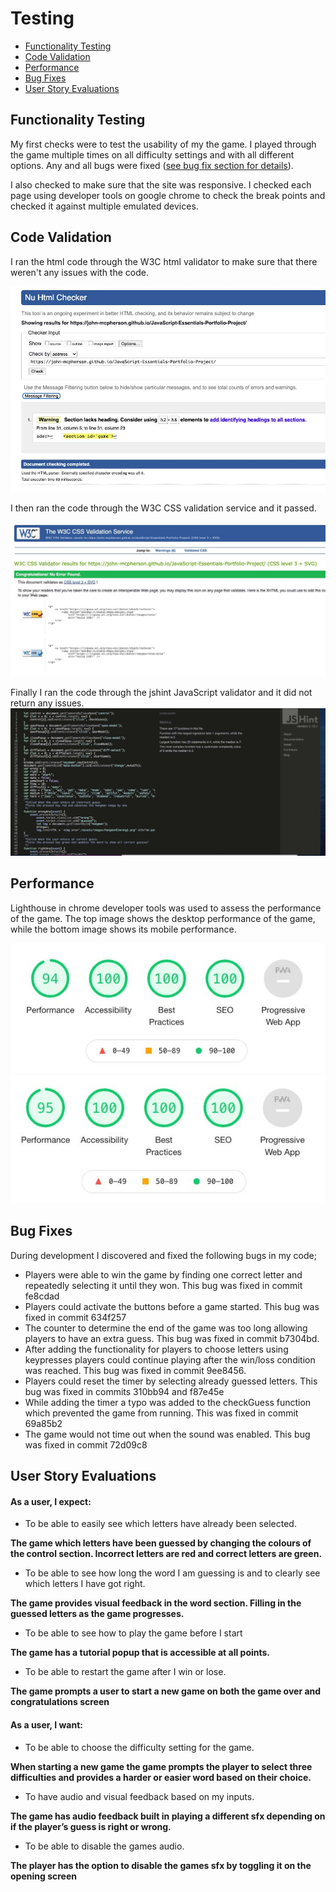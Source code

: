 # **Testing** 

* [Functionality Testing](#functionality-testing)
* [Code Validation](#code-validation)
* [Performance](#performance)
* [Bug Fixes](#bug-fixes)
* [User Story Evaluations](#user-story-evaluations)

## **Functionality Testing**

My first checks were to test the usability of my the game. I played through the game multiple times on all difficulty settings and with all different options. Any and all bugs were fixed ([see bug fix section for details](#bug-fixes)).

I also checked to make sure that the site was responsive. I checked each page using developer tools on google chrome to check the break points and checked it against multiple emulated devices. 

## **Code Validation**

I ran the html code through the W3C html validator to make sure that there weren't any issues with the code. 

![W3C HTML validation ](./assets/images/readme-images/html-checker.jpg)

I then ran the code through the W3C CSS validation service and it passed.

![W3C CSS validation ](./assets/images/readme-images/css-checker.jpg)

Finally I ran the code through the jshint JavaScript validator and it did not return any issues. 
![Jshint JavaScript validation ](./assets/images/readme-images/jshint-checker.jpg)

## **Performance**

Lighthouse in chrome developer tools was used to assess the performance of the game. The top image shows the desktop performance of the game, while the bottom image shows its mobile performance.

![Lighthouse desktop](./assets/images/readme-images/lighthouse-desktop.jpg)
![Lighthouse mobile](./assets/images/readme-images/lighthouse-mobile.jpg)

## **Bug Fixes**

During development I discovered and fixed the following bugs in my code;
* Players were able to win the game by finding one correct letter and repeatedly selecting it until they won. This bug was fixed in commit fe8cdad
* Players could activate the buttons before a game started. This bug was fixed in commit 634f257
* The counter to determine the end of the game was too long allowing players to have an extra guess. This bug was fixed in commit b7304bd.
* After adding the functionality for players to choose letters using keypresses players could continue playing after the win/loss condition was reached. This bug was fixed in commit 9ee8456.
* Players could reset the timer by selecting already guessed letters. This bug was fixed in commits 310bb94 and f87e45e
* While adding the timer a typo was added to the checkGuess function which prevented the game from running. This was fixed in commit 69a85b2
* The game would not time out when the sound was enabled. This bug was fixed in commit 72d09c8

## **User Story Evaluations**

#### **As a user, I expect:**
* To be able to easily see which letters have already been selected. 

**The game which letters have been guessed by changing the colours of the control section. Incorrect letters are red and correct letters are green.**
* To be able to see how long the word I am guessing is and to clearly see which letters I have got right.  

**The game provides visual feedback in the word section. Filling in the guessed letters as the game progresses.** 
* To be able to see how to play the game before I start 

**The game has a tutorial popup that is accessible at all points.**
* To be able to restart the game after I win or lose. 

**The game prompts a user to start a new game on both the game over and congratulations screen**

#### **As a user, I want:**
* To be able to choose the difficulty setting for the game.

**When starting a new game the game prompts the player to select three difficulties and provides a harder or easier word based on their choice.**

* To have audio and visual feedback based on my inputs.
 
**The game has audio feedback built in playing a different sfx depending on if the player’s guess is right or wrong.**

* To be able to disable the games audio. 

**The player has the option to disable the games sfx by toggling it on the opening screen**

